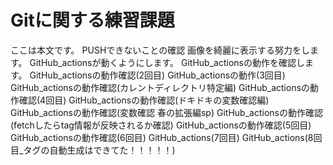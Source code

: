 # Gitに関する練習課題
ここは本文です。
PUSHできないことの確認
画像を綺麗に表示する努力をします。
GitHub_actionsが動くようにします。
GitHub_actionsの動作を確認します。
GitHub_actionsの動作確認(2回目)
GitHub_actionsの動作(3回目)
GitHub_actionsの動作確認(カレントディレクトリ特定編)
GitHub_actionsの動作確認(4回目)
GitHub_actionsの動作確認(ドキドキの変数確認編)
GitHub_actionsの動作確認(変数確認 春の拡張編sp)
GitHub_actionsの動作確認(fetchしたらtag情報が反映されるか確認)
GitHub_actionsの動作確認(5回目)
GitHub_actionsの動作確認(6回目)
GitHub_actions(7回目)
GitHub_actions(8回目_タグの自動生成はできてた！！！！！)

